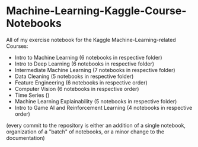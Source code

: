 # Machine-Learning-Kaggle-Course-Notebooks
All of my exercise notebook for the Kaggle Machine-Learning-related Courses: 
- Intro to Machine Learning (6 notebooks in respective folder)
- Intro to Deep Learning (6 notebooks in respective folder)
- Intermediate Machine Learning (7 notebooks in respective folder)
- Data Cleaning (5 notebooks in respective folder)
- Feature Engineering (6 notebooks in respective order)
- Computer Vision (6 notebooks in respective order)
- Time Series ()
- Machine Learning Explainability (5 notebooks in respective folder)
- Intro to Game AI and Reinforcement Learning (4 notebooks in respective order)

(every commit to the repository is either an addition of a single notebook, organization of a "batch" of notebooks, or a minor change to the documentation)